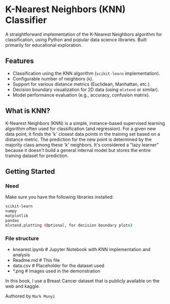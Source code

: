 # K-Nearest Neighbors (KNN) Classifier

A straightforward implementation of the K-Nearest Neighbors algorithm for classification, using Python and popular data science libraries. Built primarily for educational exploration.

## Features

-   Classification using the KNN algorithm (`scikit-learn` implementation).
-   Configurable number of neighbors (`k`).
-   Support for various distance metrics (Euclidean, Manhattan, etc.).
-   Decision boundary visualization for 2D data (using `mlxtend` or similar).
-   Model performance evaluation (e.g., accuracy, confusion matrix).

## What is KNN?

K-Nearest Neighbors (KNN) is a simple, instance-based supervised learning algorithm often used for classification (and regression). For a given new data point, it finds the 'k' closest data points in the training set based on a distance metric. The prediction for the new point is determined by the majority class among these 'k' neighbors. It's considered a "lazy learner" because it doesn't build a general internal model but stores the entire training dataset for prediction.

## Getting Started

### Need

Make sure you have the following libraries installed:

```bash
scikit-learn
numpy
matplotlib
pandas
mlxtend.plotting (Optional, for decision boundary plots)

```

### File structure

- knearest.ipynb     # Jupyter Notebook with KNN implementation and analysis
- Readme.md              # This file
- data.csv          # Placeholder for the dataset used
- *.png                  # Images used in the demonstration

In this book, I use a Breast Cancer dataset that is publicly available on the web and kaggle.

Authored by `Mark Munyi`